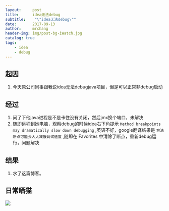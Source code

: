 ```yaml
---
layout:     post
title:      idea无法debug
subtitle:    "\"idea无法debug\""
date:       2017-09-13
author:     mrchang
header-img: img/post-bg-iWatch.jpg
catalog: true
tags:
    - idea
    - debug
---
```


## 起因
1. 今天原公司同事跟我说idea无法debugjava项目，但是可以正常非debug启动
   
## 经过
1. 问了下他java进程是不是卡住没有关闭，然后jmx换个端口，未解决
2. 随即远程到她电脑，观察debug的时候idea右下角提示 `Method breakpoints may dramatically slow down debugging`
    ,英语不好，google翻译结果是 `方法断点可能会大大减慢调试速度` ,随即在 Favorites 中清除了断点，重新debug运行，问题解决

## 结果
1. 水了这篇博客。


## 日常晒猫

   ![](https://cdn-blog.oss-cn-beijing.aliyuncs.com/17-9-13/11120190.jpg)